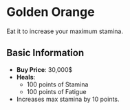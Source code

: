 # Golden Orange

Eat it to increase your maximum stamina.

## Basic Information

- **Buy Price**: 30,000$
- **Heals**:
  - 100 points of Stamina
  - 100 points of Fatigue
- Increases max stamina by 10 points.